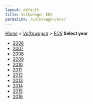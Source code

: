 ```yaml
---
layout: default
title: Volkswagen EOS
permalink: /volkswagen/eos/
---
```

[*Home*](/) > [*Volkswagen*](/volkswagen/) > [*EOS*](/volkswagen/eos/)
**Select year**
- [2006](/volkswagen/eos/2006/)
- [2007](/volkswagen/eos/2007/)
- [2008](/volkswagen/eos/2008/)
- [2009](/volkswagen/eos/2009/)
- [2010](/volkswagen/eos/2010/)
- [2011](/volkswagen/eos/2011/)
- [2012](/volkswagen/eos/2012/)
- [2013](/volkswagen/eos/2013/)
- [2014](/volkswagen/eos/2014/)
- [2015](/volkswagen/eos/2015/)
- [2016](/volkswagen/eos/2016/)